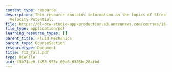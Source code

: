 ```yaml
---
content_type: resource
description: This resource contains information on the topics of Stream Function and
  Velocity Potential.
file: https://ol-ocw-studio-app-production.s3.amazonaws.com/courses/16-01-unified-engineering-i-ii-iii-iv-fall-2005-spring-2006/f3b71ae9f458955c60c66305be20afbd_f12_fall.pdf
file_type: application/pdf
learning_resource_types: []
parent_title: Fluid Mechanics
parent_type: CourseSection
resourcetype: Document
title: f12_fall.pdf
type: OCWFile
uid: f3b71ae9-f458-955c-60c6-6305be20afbd
---
```

